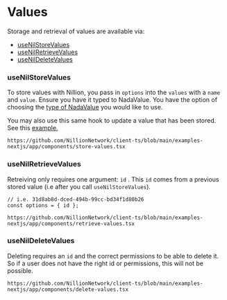 # Values

Storage and retrieval of values are available via:
- [useNilStoreValues](#usenilstorevalues)
- [useNilRetrieveValues](#usenilretrievevalues)
- [useNilDeleteValues](#usenildeletevalues)

### useNilStoreValues

To store values with Nillion, you pass in `options` into the `values` with a `name` and `value`. Ensure you have it typed to NadaValue. You have the option of choosing the [type of NadaValue](/nada-lang-types) you would like to use. 

You may also use this same hook to update a value that has been stored. See this [example.](https://github.com/NillionNetwork/client-ts/blob/main/examples-nextjs/app/components/update-values.tsx)

```tsx reference showGithubLink
https://github.com/NillionNetwork/client-ts/blob/main/examples-nextjs/app/components/store-values.tsx
```

### useNilRetrieveValues
Retreiving only requires one argument: `id` . This `id` comes from a previous stored value (i.e after you call `useNilStoreValues`).

``` tsx
// i.e. 31d8ab8d-dced-494b-99cc-bd34f1d80b26
const options = { id };
```

```tsx reference showGithubLink
https://github.com/NillionNetwork/client-ts/blob/main/examples-nextjs/app/components/retrieve-values.tsx
```

### useNilDeleteValues
Deleting requires an `id` and the correct permissions to be able to delete it. So if a user does not have the right id or permissions, this will not be possible.

```tsx reference showGithubLink
https://github.com/NillionNetwork/client-ts/blob/main/examples-nextjs/app/components/delete-values.tsx
```
